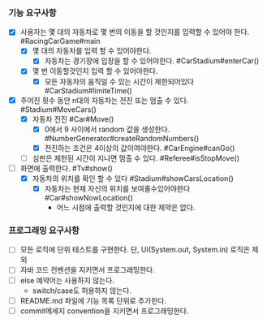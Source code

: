 ### 기능 요구사항
- [x] 사용자는 몇 대의 자동차로 몇 번의 이동을 할 것인지를 입력할 수 있어야 한다. #RacingCarGame#main
    - [x] 몇 대의 자동차를 입력 할 수 있어야한다. 
        - [x] 자동차는 경기장에 입장을 할 수 있어야한다. #CarStadium#enterCar()
    - [x] 몇 번 이동할것인지 입력 할 수 있어야한다.
        - [x] 모든 자동차의 움직일 수 있는 시간이 제한되어있다 #CarStadium#limiteTime()
    
- [x] 주어진 횟수 동안 n대의 자동차는 전진 또는 멈출 수 있다. #Stadium#MoveCars()
    - [x] 자동차 전진 #Car#Move()
      - [x] 0에서 9 사이에서 random 값을 생성한다. #NumberGenerator#createRandomNumbers()
      - [x] 전진하는 조건은 4이상의 값이여야한다. #CarEngine#canGo()
    - [ ] 심판은 제한된 시간이 지나면 멈출 수 있다. #Referee#isStopMove()
  
- [ ] 화면에 출력한다. #Tv#show()
  - [x] 자동차의 위치를 확인 할 수 있다  #Stadium#showCarsLocation()
      - [x] 자동차는 현재 자신의 위치를 보여줄수있어야한다 #Car#showNowLocation()
        - 어느 시점에 출력할 것인지에 대한 제약은 없다.


### 프로그래밍 요구사항
- [ ] 모든 로직에 단위 테스트를 구현한다. 단, UI(System.out, System.in) 로직은 제외
- [ ] 자바 코드 컨벤션을 지키면서 프로그래밍한다.
- [ ] else 예약어는 사용하지 않는다.
    - switch/case도 허용하지 않는다.
- [ ] README.md 파일에 기능 목록 단위로 추가한다.
- [ ] commit메세지 convention을 지키면서 프로그래밍한다.